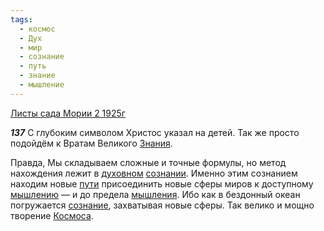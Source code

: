 ```yaml
---
tags:
  - космос
  - Дух
  - мир
  - сознание
  - путь
  - знание
  - мышление
---
```


[Листы сада Мории 2 1925г](/agni/1925)

___137___
С глубоким символом Христос указал на детей. Так же просто подойдём к Вратам Великого [Знания](/tag/#[знание](/tag/#знание)).   

Правда, Мы складываем сложные и точные формулы, но метод нахождения лежит в [духовном](/tag/#Дух) [сознании](/tag/#[сознание](/tag/#сознание)). Именно этим сознанием находим новые [пути](/tag/#путь) присоединить новые сферы миров к доступному [мышлению](/tag/#мышление) — и до предела [мышления](/tag/#мышление). Ибо как в бездонный океан погружается [сознание](/tag/#сознание), захватывая новые сферы. Так велико и мощно творение [Космоса](/tag/#космос).   

